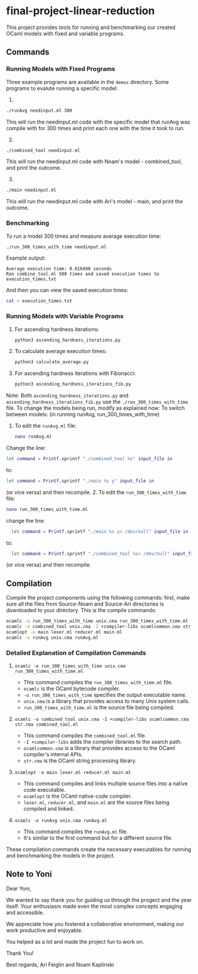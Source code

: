 # final-project-linear-reduction

This project provides tools for running and benchmarking our created OCaml models with fixed and variable programs.

## Commands

### Running Models with Fixed Programs

Three example programs are available in the `demos` directory. Some programs to evalute running a specific model:

1.
```bash
./runAvg needinput.ml 300
```
This will run the needinput.ml code with the specific model that runAvg was compile with for 300 times and print each one with the time it took to run.

2.
```bash
./combined_tool needinput.ml 
```
This will run the needinput.ml code with Noam's model - combined_tool, and print the outcome.

3.
```bash
./main needinput.ml
```
This will run the needinput.ml code with Ari's model - main, and print the outcome.

### Benchmarking

To run a model 300 times and measure average execution time:

```bash
./run_300_times_with_time needinput.ml
```

Example output:
```
Average execution time: 0.016490 seconds
Ran combine_tool.ml 500 times and saved execution times to execution_times.txt
```

And then you can view the saved execution times:
```bash
cat < execution_times.txt
```

### Running Models with Variable Programs

1. For ascending hardness iterations:
   ```bash
   python3 ascending_hardness_iterations.py
   ```

2. To calculate average execution times:
   ```bash
   python3 calculate_average.py
   ```

3. For ascending hardness iterations with Fibonacci:
   ```bash
   python3 ascending_hardness_iterations_fib.py
   ```

Note: Both `ascending_hardness_iterations.py` and `ascending_hardness_iterations_fib.py` use the `./run_300_times_with_time` file. To change the models being run, modify as explained now:
To switch between models:
(in running runAvg, run_300_times_with_time)
1. To edit the `runAvg.ml` file:
   ```bash
   nano runAvg.ml
   ```
Change the line:
   ```bash
   let command = Printf.sprintf "./combined_tool %s" input_file in
   ```
   to:
   ```bash
   let command = Printf.sprintf "./main %s y" input_file in
   ```
   (or vice versa)
and then recompile.
2. To edit the `run_300_times_with_time` file:
   ```bash
   nano run_300_times_with_time.ml
   ```
change the line:
   ```bash
     let command = Printf.sprintf "./main %s y> /dev/null" input_file in
   ```
   to:
   ```bash
     let command = Printf.sprintf "./combined_tool %s> /dev/null" input_file in
   ```
   (or vice versa)
and then recomplie.

## Compilation

Compile the project components using the following commands:
first, make sure all the files from Source-Noam and Source-Ari directories is downloaded to your directory.
This is the compile commands:
```bash
ocamlc -o run_300_times_with_time unix.cma run_300_times_with_time.ml
ocamlc -o combined_tool unix.cma -I +compiler-libs ocamlcommon.cma str.cma combined_tool.ml
ocamlopt -o main lexer.ml reducer.ml main.ml
ocamlc -o runAvg unix.cma runAvg.ml
```

### Detailed Explanation of Compilation Commands

1. `ocamlc -o run_300_times_with_time unix.cma run_300_times_with_time.ml`
   - This command compiles the `run_300_times_with_time.ml` file.
   - `ocamlc` is the OCaml bytecode compiler.
   - `-o run_300_times_with_time` specifies the output executable name.
   - `unix.cma` is a library that provides access to many Unix system calls.
   - `run_300_times_with_time.ml` is the source file being compiled.

2. `ocamlc -o combined_tool unix.cma -I +compiler-libs ocamlcommon.cma str.cma combined_tool.ml`
   - This command compiles the `combined_tool.ml` file.
   - `-I +compiler-libs` adds the compiler libraries to the search path.
   - `ocamlcommon.cma` is a library that provides access to the OCaml compiler's internal APIs.
   - `str.cma` is the OCaml string processing library.

3. `ocamlopt -o main lexer.ml reducer.ml main.ml`
   - This command compiles and links multiple source files into a native code executable.
   - `ocamlopt` is the OCaml native-code compiler.
   - `lexer.ml`, `reducer.ml`, and `main.ml` are the source files being compiled and linked.

4. `ocamlc -o runAvg unix.cma runAvg.ml`
   - This command compiles the `runAvg.ml` file.
   - It's similar to the first command but for a different source file.

These compilation commands create the necessary executables for running and benchmarking the models in the project.

## Note to Yoni

Dear Yoni,

We wanted to say thank you for guiding us through the progect and the year itself. Your enthusiasm made even the most complex concepts engaging and accessible.

We appreciate how you fostered a collaborative environment, making our work productive and enjoyable. 

You helped as a lot and made the project fun to work on.

Thank You!

Best regards,
Ari Feiglin and Noam Kaplinski
